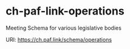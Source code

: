 # ch-paf-link-operations 

Meeting Schema for various legislative bodies

URI: https://ch.paf.link/schema/operations

